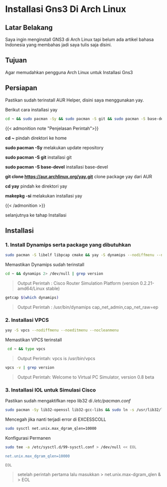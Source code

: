 # Installasi Gns3 Di Arch Linux


## Latar Belakang

Saya ingin menginstall GNS3 di Arch Linux tapi belum ada artikel bahasa Indonesia yang membahas jadi saya tulis saja disini.

## Tujuan

Agar memudahkan pengguna Arch Linux untuk Installasi Gns3

## Persiapan

Pastikan sudah terinstall AUR Helper, disini saya menggunakan yay.

Berikut cara installasi yay

```bash
cd ~ && sudo pacman -Sy && sudo pacman -S git && sudo pacman -S base-devel && git clone https://aur.archlinux.org/yay.git && cd yay && makepkg -si
```

{{< admonition note "Penjelasan Perintah">}}

**cd ~** pindah direktori ke home

**sudo pacman -Sy** melakukan update repository

**sudo pacman -S git** installasi git

**sudo pacman -S base-devel** installasi base-devel

**git clone https://aur.archlinux.org/yay.git** clone package yay dari AUR

**cd yay** pindah ke direktori yay

**makepkg -si** melakukan installasi yay

{{< /admonition >}}

selanjutnya ke tahap Installasi

## Installasi

### 1. Install Dynamips serta package yang dibutuhkan

```bash
sudo pacman -S libelf libpcap cmake && yay -S dynamips --nodiffmenu --noeditmenu --nocleanmenu && sudo setcap cap_net_admin,cap_net_raw=ep $(which dynamips)
```

Memastikan Dynamips sudah terinstall

```bash
cd ~ && dynamips 2> /dev/null | grep version
```

> Output Perintah : Cisco Router Simulation Platform (version 0.2.21-amd64/Linux stable)

```bash
getcap $(which dynamips)
```

> Output Perintah : /usr/bin/dynamips cap_net_admin,cap_net_raw=ep

### 2. Installasi VPCS

```bash
yay -S vpcs --nodiffmenu --noeditmenu --nocleanmenu
```

Memastikan VPCS terinstall

```bash
 cd ~ && type vpcs
```

> Output Perintah: vpcs is /usr/bin/vpcs

```bash
vpcs -v | grep version
```
> Output Perintah: Welcome to Virtual PC Simulator, version 0.8 beta

### 3. Installasi IOL untuk Simulasi Cisco

Pastikan sudah mengaktifkan repo lib32 di */etc/pacman.conf*

```bash
sudo pacman -Sy lib32-openssl lib32-gcc-libs && sudo ln -s /usr/lib32/libcrypto.so.1.0.0 /usr/lib32/libcrypto.so.4
```
Mencegah jika nanti terjadi error di EXCESSCOLL

```bash
sudo sysctl net.unix.max_dgram_qlen=10000
```
Konfigurasi Permanen

```bash
sudo tee -a /etc/sysctl.d/99-sysctl.conf > /dev/null << EOL

net.unix.max_dgram_qlen=10000

EOL
```
> setelah perintah pertama lalu masukkan > net.unix.max-dgram_qlen & > EOL

